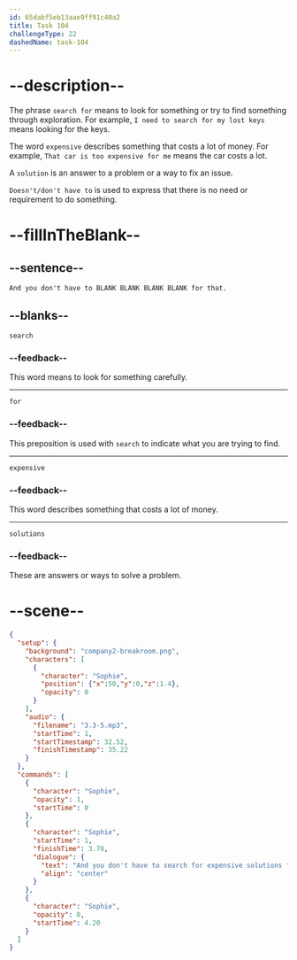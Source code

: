 ```yaml
---
id: 65dabf5eb13aae9ff91c40a2
title: Task 104
challengeType: 22
dashedName: task-104
---
```


<!-- (Audio) Sophie: And you don't have to search for expensive solutions for that. -->

# --description--

The phrase `search for` means to look for something or try to find something through exploration. For example, `I need to search for my lost keys` means looking for the keys.

The word `expensive` describes something that costs a lot of money. For example, `That car is too expensive for me` means the car costs a lot.

A `solution` is an answer to a problem or a way to fix an issue.

`Doesn't/don't have to` is used to express that there is no need or requirement to do something.

# --fillInTheBlank--

## --sentence--

`And you don't have to BLANK BLANK BLANK BLANK for that.`

## --blanks--

`search`

### --feedback--

This word means to look for something carefully.

---

`for`

### --feedback--

This preposition is used with `search` to indicate what you are trying to find.

---

`expensive`

### --feedback--

This word describes something that costs a lot of money.

---

`solutions`

### --feedback--

These are answers or ways to solve a problem.

# --scene--

```json
{
  "setup": {
    "background": "company2-breakroom.png",
    "characters": [
      {
        "character": "Sophie",
        "position": {"x":50,"y":0,"z":1.4},
        "opacity": 0
      }
    ],
    "audio": {
      "filename": "3.3-5.mp3",
      "startTime": 1,
      "startTimestamp": 32.52,
      "finishTimestamp": 35.22
    }
  },
  "commands": [
    {
      "character": "Sophie",
      "opacity": 1,
      "startTime": 0
    },
    {
      "character": "Sophie",
      "startTime": 1,
      "finishTime": 3.70,
      "dialogue": {
        "text": "And you don't have to search for expensive solutions for that.",
        "align": "center"
      }
    },
    {
      "character": "Sophie",
      "opacity": 0,
      "startTime": 4.20
    }
  ]
}
```
